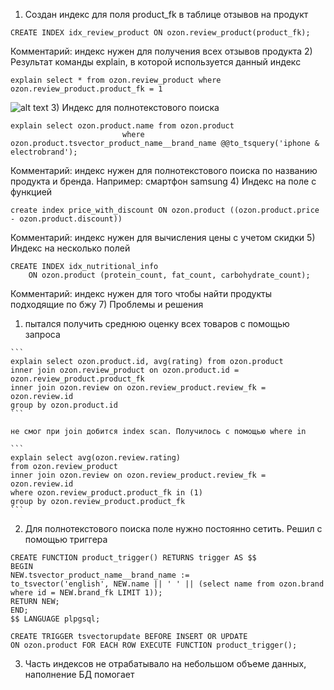 1) Создан индекс для поля product_fk в таблице отзывов на продукт
```
CREATE INDEX idx_review_product ON ozon.review_product(product_fk);
```
Комментарий: индекс нужен для получения всех отзывов продукта
2) Результат команды explain, в которой используется данный индекс
```
explain select * from ozon.review_product where ozon.review_product.product_fk = 1

```
![alt text](/assets/product_review_explain_index.png)
3) Индекс для полнотекстового поиска
```
explain select ozon.product.name from ozon.product
                         where ozon.product.tsvector_product_name__brand_name @@to_tsquery('iphone & electrobrand');
```
Комментарий: индекс нужен для полнотекстового поиска по названию продукта и бренда. Например: смартфон samsung
4) Индекс на поле с функцией
```
create index price_with_discount ON ozon.product ((ozon.product.price - ozon.product.discount))
```
Комментарий: индекс нужен для вычисления цены с учетом скидки
5) Индекс на несколько полей
```
CREATE INDEX idx_nutritional_info
    ON ozon.product (protein_count, fat_count, carbohydrate_count);
```
Комментарий: индекс нужен для того чтобы найти продукты подходящие по бжу
7) Проблемы и решения
   1. пытался получить среднюю оценку всех товаров с помощью запроса

    ```
    explain select ozon.product.id, avg(rating) from ozon.product
    inner join ozon.review_product on ozon.product.id = ozon.review_product.product_fk
    inner join ozon.review on ozon.review_product.review_fk = ozon.review.id
    group by ozon.product.id
    ```
    
    не смог при join добится index scan. Получилось с помощью where in
    
    ```
    explain select avg(ozon.review.rating)
    from ozon.review_product
    inner join ozon.review on ozon.review_product.review_fk = ozon.review.id
    where ozon.review_product.product_fk in (1)
    group by ozon.review_product.product_fk
    ```
   2. Для полнотекстового поиска поле нужно постоянно сетить. Решил с помощью триггера
   ```
   CREATE FUNCTION product_trigger() RETURNS trigger AS $$
   BEGIN
   NEW.tsvector_product_name__brand_name :=
   to_tsvector('english', NEW.name || ' ' || (select name from ozon.brand where id = NEW.brand_fk LIMIT 1));
   RETURN NEW;
   END;
   $$ LANGUAGE plpgsql;
   
   CREATE TRIGGER tsvectorupdate BEFORE INSERT OR UPDATE
   ON ozon.product FOR EACH ROW EXECUTE FUNCTION product_trigger();
   ```
   3. Часть индексов не отрабатывало на небольшом объеме данных, наполнение БД помогает
